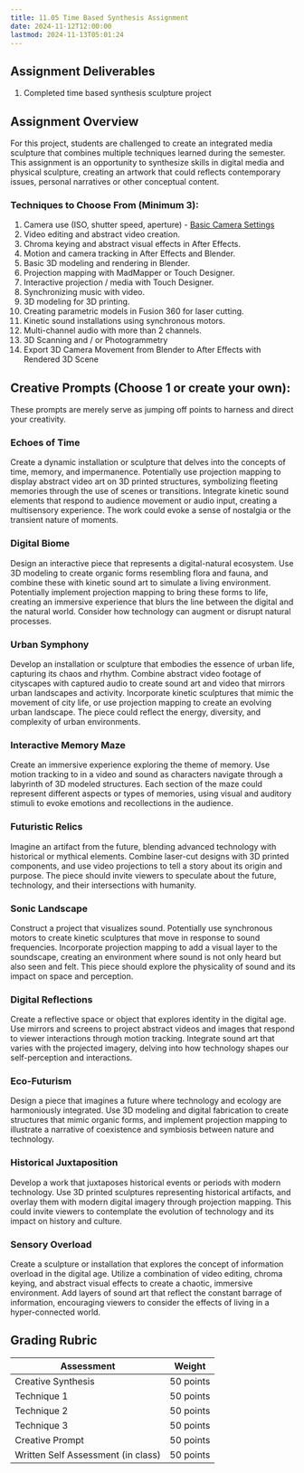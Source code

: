 ```yaml
---
title: 11.05 Time Based Synthesis Assignment
date: 2024-11-12T12:00:00
lastmod: 2024-11-13T05:01:24
---
```


## Assignment Deliverables

1. Completed time based synthesis sculpture project

## Assignment Overview

For this project, students are challenged to create an integrated media sculpture that combines multiple techniques learned during the semester. This assignment is an opportunity to synthesize skills in digital media and physical sculpture, creating an artwork that could reflects contemporary issues, personal narratives or other conceptual content.

### Techniques to Choose From (Minimum 3):

1. Camera use (ISO, shutter speed, aperture) - [Basic Camera Settings](../01-video-introduction/01-02-basic-camera-settings.md)
2. Video editing and abstract video creation.
3. Chroma keying and abstract visual effects in After Effects.
4. Motion and camera tracking in After Effects and Blender.
5. Basic 3D modeling and rendering in Blender.
6. Projection mapping with MadMapper or Touch Designer.
7. Interactive projection / media with Touch Designer.
8. Synchronizing music with video.
9. 3D modeling for 3D printing.
10. Creating parametric models in Fusion 360 for laser cutting.
11. Kinetic sound installations using synchronous motors.
12. Multi-channel audio with more than 2 channels.
13. 3D Scanning and / or Photogrammetry
14. Export 3D Camera Movement from Blender to After Effects with Rendered 3D Scene

## Creative Prompts (Choose 1 or create your own):

These prompts are merely serve as jumping off points to harness and direct your creativity.

### Echoes of Time

Create a dynamic installation or sculpture that delves into the concepts of time, memory, and impermanence. Potentially use projection mapping to display abstract video art on 3D printed structures, symbolizing fleeting memories through the use of scenes or transitions. Integrate kinetic sound elements that respond to audience movement or audio input, creating a multisensory experience. The work could evoke a sense of nostalgia or the transient nature of moments.

### Digital Biome

Design an interactive piece that represents a digital-natural ecosystem. Use 3D modeling to create organic forms resembling flora and fauna, and combine these with kinetic sound art to simulate a living environment. Potentially implement projection mapping to bring these forms to life, creating an immersive experience that blurs the line between the digital and the natural world. Consider how technology can augment or disrupt natural processes.

### Urban Symphony

Develop an installation or sculpture that embodies the essence of urban life, capturing its chaos and rhythm. Combine abstract video footage of cityscapes with captured audio to create sound art and video that mirrors urban landscapes and activity. Incorporate kinetic sculptures that mimic the movement of city life, or use projection mapping to create an evolving urban landscape. The piece could reflect the energy, diversity, and complexity of urban environments.

### Interactive Memory Maze

Create an immersive experience exploring the theme of memory. Use motion tracking to in a video and sound as characters navigate through a labyrinth of 3D modeled structures. Each section of the maze could represent different aspects or types of memories, using visual and auditory stimuli to evoke emotions and recollections in the audience.

### Futuristic Relics

Imagine an artifact from the future, blending advanced technology with historical or mythical elements. Combine laser-cut designs with 3D printed components, and use video projections to tell a story about its origin and purpose. The piece should invite viewers to speculate about the future, technology, and their intersections with humanity.

### Sonic Landscape

Construct a project that visualizes sound. Potentially use synchronous motors to create kinetic sculptures that move in response to sound frequencies. Incorporate projection mapping to add a visual layer to the soundscape, creating an environment where sound is not only heard but also seen and felt. This piece should explore the physicality of sound and its impact on space and perception.

### Digital Reflections

Create a reflective space or object that explores identity in the digital age. Use mirrors and screens to project abstract videos and images that respond to viewer interactions through motion tracking. Integrate sound art that varies with the projected imagery, delving into how technology shapes our self-perception and interactions.

### Eco-Futurism

Design a piece that imagines a future where technology and ecology are harmoniously integrated. Use 3D modeling and digital fabrication to create structures that mimic organic forms, and implement projection mapping to illustrate a narrative of coexistence and symbiosis between nature and technology.

### Historical Juxtaposition

Develop a work that juxtaposes historical events or periods with modern technology. Use 3D printed sculptures representing historical artifacts, and overlay them with modern digital imagery through projection mapping. This could invite viewers to contemplate the evolution of technology and its impact on history and culture.

### Sensory Overload

Create a sculpture or installation that explores the concept of information overload in the digital age. Utilize a combination of video editing, chroma keying, and abstract visual effects to create a chaotic, immersive environment. Add layers of sound art that reflect the constant barrage of information, encouraging viewers to consider the effects of living in a hyper-connected world.

## Grading Rubric

<div class="responsive-table-markdown">

| Assessment                         | Weight    |
| ---------------------------------- | --------- |
| Creative Synthesis                 | 50 points |
| Technique 1                        | 50 points |
| Technique 2                        | 50 points |
| Technique 3                        | 50 points |
| Creative Prompt                    | 50 points |
| Written Self Assessment (in class) | 50 points |

</div>
